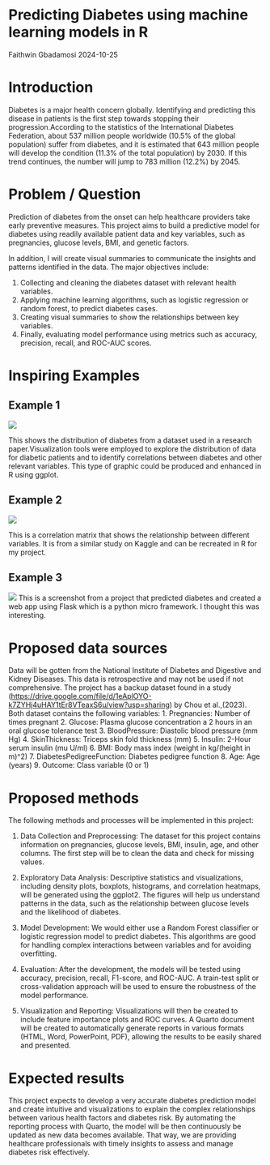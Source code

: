 # Predicting Diabetes using machine learning models in R
Faithwin Gbadamosi
2024-10-25

# Introduction

Diabetes is a major health concern globally. Identifying and predicting
this disease in patients is the first step towards stopping their
progression.According to the statistics of the International Diabetes
Federation, about 537 million people worldwide (10.5% of the global
population) suffer from diabetes, and it is estimated that 643 million
people will develop the condition (11.3% of the total population) by
2030. If this trend continues, the number will jump to 783 million
(12.2%) by 2045.

# Problem / Question

Prediction of diabetes from the onset can help healthcare providers take
early preventive measures. This project aims to build a predictive model
for diabetes using readily available patient data and key variables,
such as pregnancies, glucose levels, BMI, and genetic factors.

In addition, I will create visual summaries to communicate the insights
and patterns identified in the data. The major objectives include:

1.  Collecting and cleaning the diabetes dataset with relevant health
    variables.
2.  Applying machine learning algorithms, such as logistic regression or
    random forest, to predict diabetes cases.
3.  Creating visual summaries to show the relationships between key
    variables.
4.  Finally, evaluating model performance using metrics such as
    accuracy, precision, recall, and ROC-AUC scores.

# Inspiring Examples

## Example 1

![](https://cdn.ncbi.nlm.nih.gov/pmc/blobs/0481/10057336/07cc7896f6fc/jpm-13-00406-g004b.jpg)

This shows the distribution of diabetes from a dataset used in a
research paper.Visualization tools were employed to explore the
distribution of data for diabetic patients and to identify correlations
between diabetes and other relevant variables. This type of graphic
could be produced and enhanced in R using ggplot.

## Example 2

![](https://www.kaggleusercontent.com/kf/196234644/eyJhbGciOiJkaXIiLCJlbmMiOiJBMTI4Q0JDLUhTMjU2In0..KAEnfiHn9Xn73DsYTBAaCQ.EDVzNHgKrf4wKnU7tKL7cDu6MctUEOUlfoaL1vynbihpT3cEofEMIAkVcR5w6IZ_OGpv6DUMF17GQR5f6auYXcL1AQCA0SxFxxcidC1b9YB-g6g61Ex1-xJG4fnJwuvTUHOpkfUk1XsPQulNJhQ8q7Yz84Vfjas_djEq9xmg5Zf50FISHgaRJboqsZit7mIbX5eRGkkc6MXj1NZEl-H15IF3UxiGDImIpJ2oSv6rIs1_pbOxHqGCsuCYfDht4WEKIEe8pFEp4aAEo9LUunL4F8dcJn8WuZJ-fH2biRZ8-eWCkyqiYhU5hmscFBaDRqXjnLf1FtbSFKcZaJ-8YanZKhCKrzmdbaLFW0-GFJZwxCknv38_Z_B3R3rUh-WJFig8VrvqQkISRXebQoGuG46lxd3AHPBFfzhDt2tY0WJ9IhbPm0xSB8rBrWvGBujoUuP8Rglp5fF3tszHOfCwuNVWF6CxjA_VXJu-FiL-F2J5FSz-3N2-0eQAFif_QY4Yz3nouhMEFGd2-4AzhMyDeTabV1ZtNAoEIANPb5ji-pwyhvPdl8vG39RZWxEHwjIggNU9QyB6KDB9jjlYTctIHPaQrnTehvDpFVYFld7yMyGYR8zqz4788sehGKqF2rzKzk5f8jHc4EwajXV-xQcgiGvHfa5NDtOsmAmmdEoMwur--ythjW6dpdykM109_2KsnEXV.qUNkQIFUTlUeMPLkGW-wlQ/__results___files/__results___19_0.png)

This is a correlation matrix that shows the relationship between
different variables. It is from a similar study on Kaggle and can be
recreated in R for my project.

## Example 3

![](https://github.com/Aditya-Mankar/Diabetes-Prediction/blob/master/screenshot.jpg?raw=true)
This is a screenshot from a project that predicted diabetes and created
a web app using Flask which is a python micro framework. I thought this
was interesting.

# Proposed data sources

Data will be gotten from the National Institute of Diabetes and
Digestive and Kidney Diseases. This data is retrospective and may not be
used if not comprehensive. The project has a backup dataset found in a
study
(https://drive.google.com/file/d/1eAplOYO-k7ZYHj4uHAY1tEr8VTeaxS6u/view?usp=sharing)
by Chou et al.,(2023). Both dataset contains the following variables: 1.
Pregnancies: Number of times pregnant 2. Glucose: Plasma glucose
concentration a 2 hours in an oral glucose tolerance test 3.
BloodPressure: Diastolic blood pressure (mm Hg) 4. SkinThickness:
Triceps skin fold thickness (mm) 5. Insulin: 2-Hour serum insulin (mu
U/ml) 6. BMI: Body mass index (weight in kg/(height in m)^2) 7.
DiabetesPedigreeFunction: Diabetes pedigree function 8. Age: Age (years)
9. Outcome: Class variable (0 or 1)

# Proposed methods

The following methods and processes will be implemented in this project:

1.  Data Collection and Preprocessing: The dataset for this project
    contains information on pregnancies, glucose levels, BMI, insulin,
    age, and other columns. The first step will be to clean the data and
    check for missing values.

2.  Exploratory Data Analysis: Descriptive statistics and
    visualizations, including density plots, boxplots, histograms, and
    correlation heatmaps, will be generated using the ggplot2. The
    figures will help us understand patterns in the data, such as the
    relationship between glucose levels and the likelihood of diabetes.

3.  Model Development: We would either use a Random Forest classifier or
    logistic regression model to predict diabetes. This algorithms are
    good for handling complex interactions between variables and for
    avoiding overfitting.

4.  Evaluation: After the development, the models will be tested using
    accuracy, precision, recall, F1-score, and ROC-AUC. A train-test
    split or cross-validation approach will be used to ensure the
    robustness of the model performance.

5.  Visualization and Reporting: Visualizations will then be created to
    include feature importance plots and ROC curves. A Quarto document
    will be created to automatically generate reports in various formats
    (HTML, Word, PowerPoint, PDF), allowing the results to be easily
    shared and presented.

# Expected results

This project expects to develop a very accurate diabetes prediction
model and create intuitive and visualizations to explain the complex
relationships between various health factors and diabetes risk. By
automating the reporting process with Quarto, the model will be then
continuously be updated as new data becomes available. That way, we are
providing healthcare professionals with timely insights to assess and
manage diabetes risk effectively.
